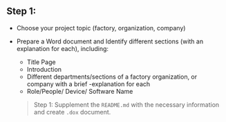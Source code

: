 ## Step 1:
- Choose your project topic (factory, organization, company)
- Prepare a Word document and Identify different sections (with an explanation for each), including:
    - Title Page
    - Introduction 
    - Different departments/sections of a factory  organization, or company with a brief -explanation for each
    - Role/People/ Device/ Software Name

    > Step 1: Supplement the `README.md` with the necessary information and create `.dox` document.